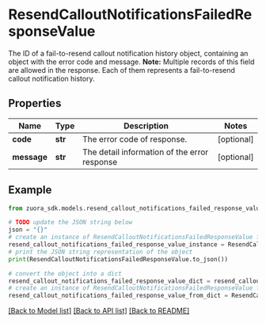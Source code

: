 # ResendCalloutNotificationsFailedResponseValue

The ID of a fail-to-resend callout notification history object, containing an object with the error code and message.  **Note:** Multiple records of this field are allowed in the response. Each of them represents a fail-to-resend callout notification history. 

## Properties

Name | Type | Description | Notes
------------ | ------------- | ------------- | -------------
**code** | **str** | The error code of response.  | [optional] 
**message** | **str** | The detail information of the error response | [optional] 

## Example

```python
from zuora_sdk.models.resend_callout_notifications_failed_response_value import ResendCalloutNotificationsFailedResponseValue

# TODO update the JSON string below
json = "{}"
# create an instance of ResendCalloutNotificationsFailedResponseValue from a JSON string
resend_callout_notifications_failed_response_value_instance = ResendCalloutNotificationsFailedResponseValue.from_json(json)
# print the JSON string representation of the object
print(ResendCalloutNotificationsFailedResponseValue.to_json())

# convert the object into a dict
resend_callout_notifications_failed_response_value_dict = resend_callout_notifications_failed_response_value_instance.to_dict()
# create an instance of ResendCalloutNotificationsFailedResponseValue from a dict
resend_callout_notifications_failed_response_value_from_dict = ResendCalloutNotificationsFailedResponseValue.from_dict(resend_callout_notifications_failed_response_value_dict)
```
[[Back to Model list]](../README.md#documentation-for-models) [[Back to API list]](../README.md#documentation-for-api-endpoints) [[Back to README]](../README.md)


